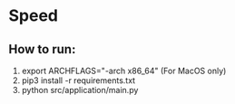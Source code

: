 # Speed

## How to run:

1) export ARCHFLAGS="-arch x86_64" (For MacOS only)
2) pip3 install -r requirements.txt
3) python src/application/main.py